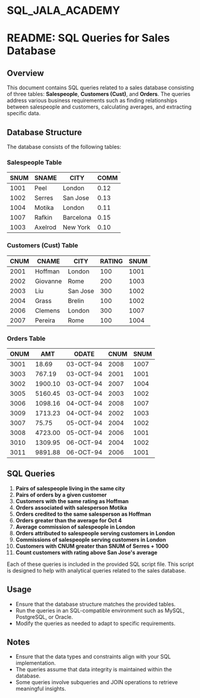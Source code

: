 # SQL_JALA_ACADEMY

# README: SQL Queries for Sales Database

## Overview
This document contains SQL queries related to a sales database consisting of three tables: **Salespeople**, **Customers (Cust)**, and **Orders**. The queries address various business requirements such as finding relationships between salespeople and customers, calculating averages, and extracting specific data.

## Database Structure
The database consists of the following tables:

### Salespeople Table
| SNUM  | SNAME   | CITY      | COMM |
|-------|--------|-----------|------|
| 1001  | Peel   | London    | 0.12 |
| 1002  | Serres | San Jose  | 0.13 |
| 1004  | Motika | London    | 0.11 |
| 1007  | Rafkin | Barcelona | 0.15 |
| 1003  | Axelrod| New York  | 0.10 |

### Customers (Cust) Table
| CNUM  | CNAME   | CITY    | RATING | SNUM  |
|-------|--------|---------|--------|------|
| 2001  | Hoffman| London  | 100    | 1001 |
| 2002  | Giovanne| Rome    | 200    | 1003 |
| 2003  | Liu    | San Jose| 300    | 1002 |
| 2004  | Grass  | Brelin  | 100    | 1002 |
| 2006  | Clemens| London  | 300    | 1007 |
| 2007  | Pereira| Rome    | 100    | 1004 |

### Orders Table
| ONUM  | AMT    | ODATE       | CNUM  | SNUM  |
|-------|--------|------------|-------|------|
| 3001  | 18.69  | 03-OCT-94  | 2008  | 1007 |
| 3003  | 767.19 | 03-OCT-94  | 2001  | 1001 |
| 3002  | 1900.10| 03-OCT-94  | 2007  | 1004 |
| 3005  | 5160.45| 03-OCT-94  | 2003  | 1002 |
| 3006  | 1098.16| 04-OCT-94  | 2008  | 1007 |
| 3009  | 1713.23| 04-OCT-94  | 2002  | 1003 |
| 3007  | 75.75  | 05-OCT-94  | 2004  | 1002 |
| 3008  | 4723.00| 05-OCT-94  | 2006  | 1001 |
| 3010  | 1309.95| 06-OCT-94  | 2004  | 1002 |
| 3011  | 9891.88| 06-OCT-94  | 2006  | 1001 |

## SQL Queries

1. **Pairs of salespeople living in the same city**
2. **Pairs of orders by a given customer**
3. **Customers with the same rating as Hoffman**
4. **Orders associated with salesperson Motika**
5. **Orders credited to the same salesperson as Hoffman**
6. **Orders greater than the average for Oct 4**
7. **Average commission of salespeople in London**
8. **Orders attributed to salespeople serving customers in London**
9. **Commissions of salespeople serving customers in London**
10. **Customers with CNUM greater than SNUM of Serres + 1000**
11. **Count customers with rating above San Jose's average**

Each of these queries is included in the provided SQL script file. This script is designed to help with analytical queries related to the sales database.

## Usage
- Ensure that the database structure matches the provided tables.
- Run the queries in an SQL-compatible environment such as MySQL, PostgreSQL, or Oracle.
- Modify the queries as needed to adapt to specific requirements.

## Notes
- Ensure that the data types and constraints align with your SQL implementation.
- The queries assume that data integrity is maintained within the database.
- Some queries involve subqueries and JOIN operations to retrieve meaningful insights.



